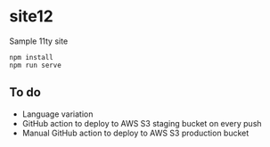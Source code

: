 # site12

Sample 11ty site

    npm install
    npm run serve
    
 ## To do

* Language variation
* GitHub action to deploy to AWS S3 staging bucket on every push
* Manual GitHub action to deploy to AWS S3 production bucket
